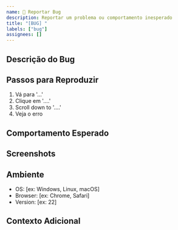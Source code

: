 ```yaml
---
name: 🐛 Reportar Bug
description: Reportar um problema ou comportamento inesperado
title: "[BUG] "
labels: ["bug"]
assignees: []
---
```


## Descrição do Bug

<!-- Descreva claramente o que está acontecendo -->

## Passos para Reproduzir

1. Vá para '...'
2. Clique em '....'
3. Scroll down to '....'
4. Veja o erro

## Comportamento Esperado

<!-- O que você esperava que acontecesse? -->

## Screenshots

<!-- Se aplicável, adicione screenshots -->

## Ambiente

- OS: [ex: Windows, Linux, macOS]
- Browser: [ex: Chrome, Safari]
- Version: [ex: 22]

## Contexto Adicional

<!-- Adicione qualquer outro contexto sobre o problema -->

